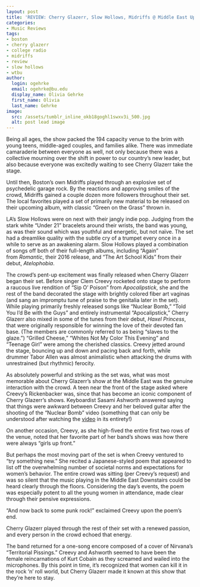 ```yaml
---
layout: post
title: 'REVIEW: Cherry Glazerr, Slow Hollows, Midriffs @ Middle East Upstairs 01/20'
categories:
- Music Reviews
tags:
- boston
- cherry glazerr
- college radio
- midriffs
- review
- slow hollows
- wtbu
author:
  login: ogehrke
  email: ogehrke@bu.edu
  display_name: Olivia Gehrke
  first_name: Olivia
  last_name: Gehrke
image:
  src: /assets/tumblr_inline_okb18goghl1swxv3i_500.jpg
  alt: post lead image
---
```

Being all ages, the show packed the 194 capacity venue to the brim with young teens, middle-aged couples, and families alike. There was immediate camaraderie between everyone as well, not only because there was a collective mourning over the shift in power to our country’s new leader, but also because everyone was excitedly waiting to see Cherry Glazerr take the stage.

Until then, Boston’s own Midriffs played through an explosive set of psychedelic garage rock. By the reactions and approving smiles of the crowd, Midriffs gained a couple dozen more followers throughout their set. The local favorites played a set of primarily new material to be released on their upcoming album, with classic “Green on the Grass” thrown in.

LA’s Slow Hollows were on next with their jangly indie pop. Judging from the stark white “Under 21” bracelets around their wrists, the band was young, as was their sound which was youthful and energetic, but not naïve. The set had a dreamlike quality with the subtle cry of a trumpet every once in a while to serve as an awakening alarm. Slow Hollows played a combination of songs off both of their full-length albums, including “Again” from _Romantic_, their 2016 release, and “The Art School Kids” from their debut, _Atelophobia_.

The crowd’s pent-up excitement was finally released when Cherry Glazerr began their set. Before singer Clem Creevy rocketed onto stage to perform a raucous live rendition of “Sip O’ Poison” from _Apocalipstick_, she and the rest of the band decorated the stage with brightly colored fiber art vaginas (and sang an impromptu tune of praise to the genitalia later in the set). While playing primarily freshly released songs like “Nuclear Bomb,” “Told You I’d Be with the Guys” and entirely instrumental “Apocalipstick,” Cherry Glazerr also mixed in some of the tunes from their debut, _Haxel Princess_, that were originally responsible for winning the love of their devoted fan base. (The members are commonly referred to as being “slaves to the glaze.”) “Grilled Cheese,” “Whites Not My Color This Evening” and “Teenage Girl” were among the cherished classics. Creevy jetted around the stage, bouncing up and down and pacing back and forth, while drummer Tabor Allen was almost animalistic when attacking the drums with unrestrained (but rhythmic) ferocity.

As absolutely powerful and striking as the set was, what was most memorable about Cherry Glazerr’s show at the Middle East was the genuine interaction with the crowd. A teen near the front of the stage asked where Creevy’s Rickenbacker was, since that has become an iconic component of Cherry Glazerr’s shows. Keyboardist Sasami Ashworth answered saying that things were awkward between Creevy and her beloved guitar after the shooting of the “Nuclear Bomb” video (something that can only be understood after watching the [video](http://t.umblr.com/redirect?z=https%3A%2F%2Fwww.youtube.com%2Fwatch%3Fv%3Dl3Pnr3S10yA&t=NWFlZWY2Nzc4OTJmYmQxMGY1YmUwZDU1YjM0NDdlOTYzNDlkNGYyZCw3ZDFjVkFIWg%3D%3D&b=t%3AKIk-PtjejdhRSOqxbjcLKQ&p=http%3A%2F%2Fwtburadio.tumblr.com%2Fpost%2F156326011473%2Fcherry-glazerr-slow-hollows-midriffs-middle&m=1) in its entirety!)

On another occasion, Creevy, as she high-fived the entire first two rows of the venue, noted that her favorite part of her band’s shows was how there were always “girls up front.”

But perhaps the most moving part of the set is when Creevy ventured to “try something new.” She recited a Japanese-styled poem that appeared to list off the overwhelming number of societal norms and expectations for women’s behavior. The entire crowd was sitting (per Creevy’s request) and was so silent that the music playing in the Middle East Downstairs could be heard clearly through the floors. Considering the day’s events, the poem was especially potent to all the young women in attendance, made clear through their pensive expressions.

“And now back to some punk rock!” exclaimed Creevy upon the poem’s end.

Cherry Glazerr played through the rest of their set with a renewed passion, and every person in the crowd echoed that energy.

The band returned for a one-song encore composed of a cover of Nirvana’s “Territorial Pissings.” Creevy and Ashworth seemed to have been the female reincarnations of Kurt Cobain as they screamed and wailed into the microphones. By this point in time, it’s recognized that women can kill it in the rock ‘n’ roll world, but Cherry Glazerr made it known at this show that they’re here to stay.